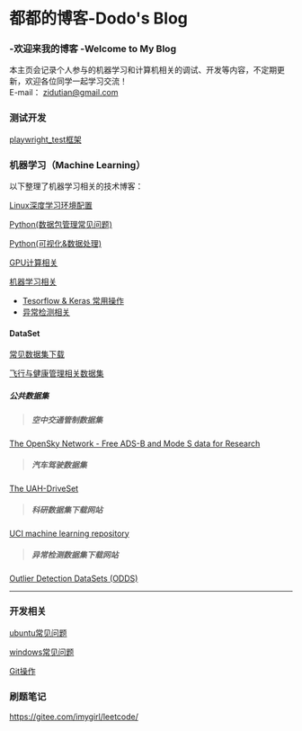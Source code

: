 # 都都的博客-Dodo's Blog
  
### -欢迎来我的博客   -Welcome to My Blog

本主页会记录个人参与的机器学习和计算机相关的调试、开发等内容，不定期更新，欢迎各位同学一起学习交流！  
E-mail： <zidutian@gmail.com>  

### 测试开发

[playwright_test框架](https://github.com/iMyGirl/imygirl.github.io/blob/master/playwright_test.md)

### 机器学习（Machine Learning）
以下整理了机器学习相关的技术博客：

[Linux深度学习环境配置](https://github.com/iMyGirl/imygirl.github.io/blob/master/Linux%E6%B7%B1%E5%BA%A6%E5%AD%A6%E4%B9%A0%E7%8E%AF%E5%A2%83%E9%85%8D%E7%BD%AE.md)  
  
[Python(数据包管理常见问题)](https://github.com/iMyGirl/imygirl.github.io/blob/master/Python(%E6%95%B0%E6%8D%AE%E5%8C%85%E7%AE%A1%E7%90%86%E5%B8%B8%E8%A7%81%E9%97%AE%E9%A2%98).md)  
  

    
[Python(可视化&数据处理)](https://github.com/iMyGirl/imygirl.github.io/blob/master/Python(%E5%8F%AF%E8%A7%86%E5%8C%96&%E6%95%B0%E6%8D%AE%E5%A4%84%E7%90%86).md)    
  
[GPU计算相关](https://github.com/iMyGirl/imygirl.github.io/blob/master/GPU%E8%AE%A1%E7%AE%97%E7%9B%B8%E5%85%B3.md)  
  
  
[机器学习相关](https://github.com/iMyGirl/imygirl.github.io/blob/master/Machine-Learning.md)
+ [Tesorflow & Keras 常用操作](https://github.com/iMyGirl/imygirl.github.io/blob/master/Machine-Learning.md#tensorflow)
+ [异常检测相关](https://github.com/iMyGirl/imygirl.github.io/blob/master/Machine-Learning.md#machine-learning)
#### DataSet       

[常见数据集下载](https://github.com/iMyGirl/imygirl.github.io/tree/master/%E5%B8%B8%E8%A7%81%E6%95%B0%E6%8D%AE%E9%9B%86%E4%B8%8B%E8%BD%BD)

[飞行与健康管理相关数据集](https://github.com/iMyGirl/imygirl.github.io/blob/master/%E6%95%B0%E6%8D%AE%E9%9B%86_Dataset/%E9%A3%9E%E8%A1%8C%E4%B8%8E%E5%81%A5%E5%BA%B7%E7%AE%A1%E7%90%86%E7%9B%B8%E5%85%B3%E6%95%B0%E6%8D%AE%E9%9B%86.md)  
##### 公共数据集
>##### 空中交通管制数据集  
[The OpenSky Network - Free ADS-B and Mode S data for Research](https://opensky-network.org/)  
>##### 汽车驾驶数据集
[The UAH-DriveSet](http://www.robesafe.uah.es/personal/eduardo.romera/uah-driveset/)
>##### 科研数据集下载网站  
[UCI machine learning repository](http://archive.ics.uci.edu/ml/index.php)
>##### 异常检测数据集下载网站
[Outlier Detection DataSets (ODDS)](http://odds.cs.stonybrook.edu/#table2)
* * *

### 开发相关

[ubuntu常见问题](https://github.com/iMyGirl/imygirl.github.io/blob/master/ubuntu%E5%B8%B8%E8%A7%81%E9%97%AE%E9%A2%98.md)  
    
[windows常见问题](https://github.com/iMyGirl/imygirl.github.io/blob/master/windows%E5%B8%B8%E8%A7%81%E9%97%AE%E9%A2%98.md)  
      
[Git操作](https://github.com/iMyGirl/Git-Github)  


### 刷题笔记
<https://gitee.com/imygirl/leetcode/>



